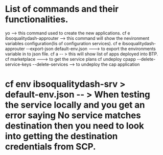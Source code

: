 # List of commands and their functionalities.
 yo --> this command used to create the new applications.
cf e ibsoqualitydash-approuter --> this command will show the nevironment variables configuration(lis of configuration services).
cf e ibsoqualitydash-approuter --export-json default-env.json ---> to export the environments variable in to json file.
cf a -- > this will show list of apps deployed into BTP.
cf marketplace --->  to get the service plans 
cf undeploy cpapp --delete-service-keys --delete-services --> to undeploy the cap application
# cf env ibsoqualitydash-srv  > default-env.json -- > When testing the service locally and you get an error saying No service matches destination then you need to look into getting the destination credentials from SCP.

